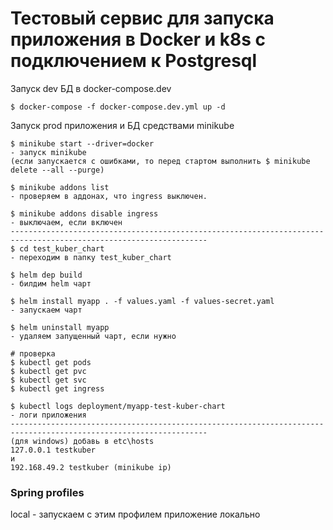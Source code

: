 # Тестовый сервис для запуска приложения в Docker и k8s с подключением к Postgresql

Запуск dev БД в docker-compose.dev
```
$ docker-compose -f docker-compose.dev.yml up -d
```
Запуск prod приложения и БД средствами minikube
```
$ minikube start --driver=docker
- запуск minikube 
(если запускается с ошибками, то перед стартом выполнить $ minikube delete --all --purge)

$ minikube addons list
- проверяем в аддонах, что ingress выключен.

$ minikube addons disable ingress
- выключаем, если включен
------------------------------------------------------------------------------------------------------------------
$ cd test_kuber_chart
- переходим в папку test_kuber_chart

$ helm dep build
- билдим helm чарт

$ helm install myapp . -f values.yaml -f values-secret.yaml
- запускаем чарт

$ helm uninstall myapp 
- удаляем запущенный чарт, если нужно

# проверка
$ kubectl get pods
$ kubectl get pvc
$ kubectl get svc
$ kubectl get ingress

$ kubectl logs deployment/myapp-test-kuber-chart
- логи приложения
------------------------------------------------------------------------------------------------------------------
(для windows) добавь в etc\hosts
127.0.0.1 testkuber
и
192.168.49.2 testkuber (minikube ip)
```

### Spring profiles
local - запускаем с этим профилем приложение локально


